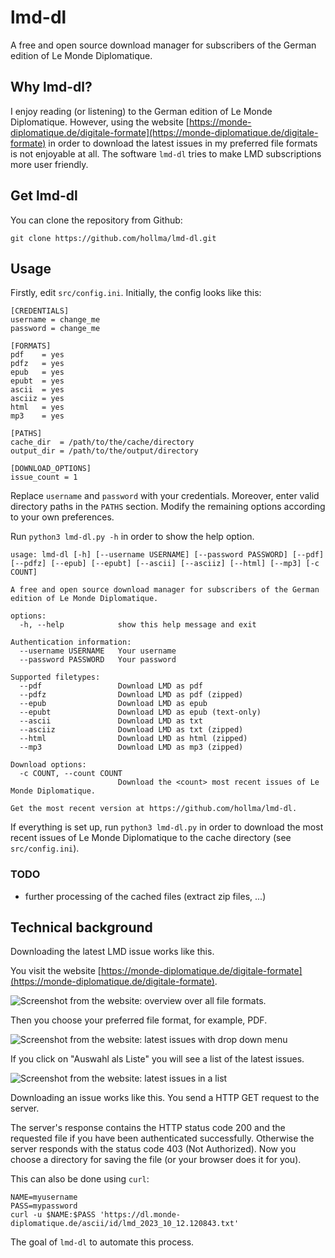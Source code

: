 # lmd-dl
A free and open source download manager for subscribers of the German edition of Le Monde Diplomatique.

## Why lmd-dl? 

I enjoy reading (or listening) to the German edition of Le Monde Diplomatique.
However, using the website [https://monde-diplomatique.de/digitale-formate](https://monde-diplomatique.de/digitale-formate)
in order to download the latest issues in my preferred file formats is not enjoyable at all. 
The software `lmd-dl` tries to make LMD subscriptions more user friendly. 

## Get lmd-dl

You can clone the repository from Github:
```
git clone https://github.com/hollma/lmd-dl.git
```

## Usage

Firstly, edit `src/config.ini`.
Initially, the config looks like this:

```
[CREDENTIALS]
username = change_me
password = change_me

[FORMATS]
pdf    = yes
pdfz   = yes
epub   = yes
epubt  = yes
ascii  = yes
asciiz = yes
html   = yes
mp3    = yes

[PATHS]
cache_dir  = /path/to/the/cache/directory
output_dir = /path/to/the/output/directory

[DOWNLOAD_OPTIONS]
issue_count = 1
```

Replace `username` and `password` with your credentials.
Moreover, enter valid directory paths in the `PATHS` section.
Modify the remaining options according to your own preferences.

Run `python3 lmd-dl.py -h` in order to show the help option.

```
usage: lmd-dl [-h] [--username USERNAME] [--password PASSWORD] [--pdf] [--pdfz] [--epub] [--epubt] [--ascii] [--asciiz] [--html] [--mp3] [-c COUNT]

A free and open source download manager for subscribers of the German edition of Le Monde Diplomatique.

options:
  -h, --help            show this help message and exit

Authentication information:
  --username USERNAME   Your username
  --password PASSWORD   Your password

Supported filetypes:
  --pdf                 Download LMD as pdf
  --pdfz                Download LMD as pdf (zipped)
  --epub                Download LMD as epub
  --epubt               Download LMD as epub (text-only)
  --ascii               Download LMD as txt
  --asciiz              Download LMD as txt (zipped)
  --html                Download LMD as html (zipped)
  --mp3                 Download LMD as mp3 (zipped)

Download options:
  -c COUNT, --count COUNT
                        Download the <count> most recent issues of Le Monde Diplomatique.

Get the most recent version at https://github.com/hollma/lmd-dl.
```

If everything is set up, run `python3 lmd-dl.py` in order to download the most recent issues of 
Le Monde Diplomatique to the cache directory (see `src/config.ini`). 

### TODO
- further processing of the cached files (extract zip files, ...)

## Technical background

Downloading the latest LMD issue works like this.

You visit the website [https://monde-diplomatique.de/digitale-formate](https://monde-diplomatique.de/digitale-formate).

![Screenshot from the website: overview over all file formats.](img/screenshot_overview.png)

Then you choose your preferred file format, for example, PDF.

![Screenshot from the website: latest issues with drop down menu](img/screenshot_filetype.png)

If you click on "Auswahl als Liste" you will see a list of the latest issues.

![Screenshot from the website: latest issues in a list](img/screenshot_filetype_list.png)
   
Downloading an issue works like this. You send a HTTP GET request to the server.

The server's response contains the HTTP status code 200 and the requested file if you have been authenticated successfully. Otherwise the server responds with the status code 403 (Not Authorized).
Now you choose a directory for saving the file (or your browser does it for you).

This can also be done using `curl`:

```
NAME=myusername
PASS=mypassword
curl -u $NAME:$PASS 'https://dl.monde-diplomatique.de/ascii/id/lmd_2023_10_12.120843.txt'
```

The goal of `lmd-dl` to automate this process. 

